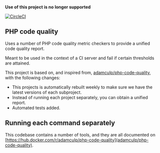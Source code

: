 **Use of this project is no longer supported**

[![CircleCI](https://circleci.com/gh/dcycle/docker-php-code-quality.svg?style=svg)](https://circleci.com/gh/dcycle/docker-php-code-quality)

PHP code quality
-----

Uses a number of PHP code quality metric checkers to provide a unified code quality report.

Meant to be used in the context of a CI server and fail if certain thresholds are attained.

This project is based on, and inspired from, [adamculp/php-code-quality](https://hub.docker.com/r/adamculp/php-code-quality), with the following changes:

* This projects is automatically rebuilt weekly to make sure we have the latest versions of each subproject.
* Instead of running each project separately, you can obtain a unified report.
* Automated tests added.

Running each command separately
-----

This codebase contains a number of tools, and they are all documented on [https://hub.docker.com/r/adamculp/php-code-quality](adamculp/php-code-quality).
